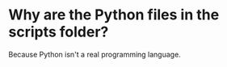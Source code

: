 # Why are the Python files in the scripts folder?

Because Python isn't a real programming language.
